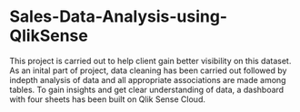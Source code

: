 # Sales-Data-Analysis-using-QlikSense
This project is carried out to help client gain better visibility on this dataset. As an inital part of project, data cleaning has been carried out followed by indepth analysis of data and all appropriate associations are made among tables. To gain insights and get clear understanding of data, a dashboard with four sheets has been built on Qlik Sense Cloud.
